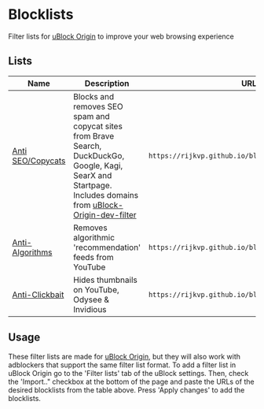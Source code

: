 # Blocklists

Filter lists for [uBlock Origin](https://github.com/gorhill/uBlock) to improve your web browsing experience 

## Lists

Name | Description | URL
--- | ---| ---
[Anti SEO/Copycats](https://rijkvp.github.io/blocklists/seo.txt) | Blocks and removes SEO spam and copycat sites from Brave Search, DuckDuckGo, Google, Kagi, SearX and Startpage. Includes domains from [uBlock-Origin-dev-filter](https://github.com/quenhus/uBlock-Origin-dev-filter) | `https://rijkvp.github.io/blocklists/seo.txt`
[Anti-Algorithms](https://rijkvp.github.io/blocklists/algorithms.txt) |  Removes algorithmic 'recommendation' feeds from YouTube | `https://rijkvp.github.io/blocklists/algorithms.txt`
[Anti-Clickbait](https://rijkvp.github.io/blocklists/clickbait.txt) | Hides thumbnails on YouTube, Odysee & Invidious | `https://rijkvp.github.io/blocklists/clickbait.txt`

## Usage

These filter lists are made for [uBlock Origin](https://github.com/gorhill/uBlock), but they will also work with adblockers that support the same filter list format.
To add a filter list in uBlock Origin go to the 'Filter lists' tab of the uBlock settings.
Then, check the 'Import.." checkbox at the bottom of the page and paste the URLs of the desired blocklists from the table above.
Press 'Apply changes' to add the blocklists.
